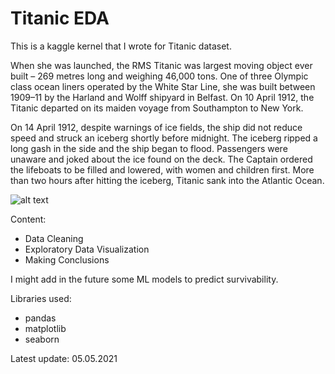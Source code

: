 # Titanic EDA

This is a kaggle kernel that I wrote for Titanic dataset.

When she was launched, the RMS Titanic was largest moving object ever built – 269 metres long and weighing 46,000 tons. One of three Olympic class ocean liners operated by the White Star Line, she was built between 1909–11 by the Harland and Wolff shipyard in Belfast. On 10 April 1912, the Titanic departed on its maiden voyage from Southampton to New York.

On 14 April 1912, despite warnings of ice fields, the ship did not reduce speed and struck an iceberg shortly before midnight. The iceberg ripped a long gash in the side and the ship began to flood. Passengers were unaware and joked about the ice found on the deck. The Captain ordered the lifeboats to be filled and lowered, with women and children first. More than two hours after hitting the iceberg, Titanic sank into the Atlantic Ocean.

![alt text](https://upload.wikimedia.org/wikipedia/commons/thumb/f/fd/RMS_Titanic_3.jpg/1200px-RMS_Titanic_3.jpg)

Content: 
 - Data Cleaning
 - Exploratory Data Visualization
 - Making Conclusions

I might add in the future some ML models to predict survivability.

Libraries used:
- pandas
- matplotlib
- seaborn

Latest update: 05.05.2021
